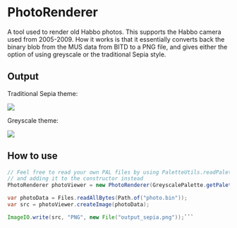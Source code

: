 # PhotoRenderer
A tool used to render old Habbo photos. This supports the Habbo camera used from 2005-2009. How it works is that it essentially converts back the binary blob from the MUS data from BITD to a PNG file, and gives either the option of using greyscale or the traditional Sepia style.

## Output

Traditional Sepia theme:

![](https://i.imgur.com/x0dLwN6.png)

Greyscale theme:

![](https://i.imgur.com/2M8qYJJ.png)

## How to use

```java
// Feel free to read your own PAL files by using PaletteUtils.readPalette("palette/greyscale.pal")
// and adding it to the constructor instead
PhotoRenderer photoViewer = new PhotoRenderer(GreyscalePalette.getPalette(), RenderOption.SEPIA);

var photoData = Files.readAllBytes(Path.of("photo.bin"));
var src = photoViewer.createImage(photoData);

ImageIO.write(src, "PNG", new File("output_sepia.png"));```
